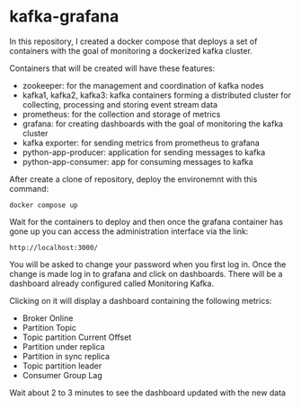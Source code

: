 # kafka-grafana

In this repository, I created a docker compose that deploys a set of containers with the goal of monitoring a dockerized kafka cluster. 

Containers that will be created will have these features:

- zookeeper: for the management and coordination of kafka nodes
- kafka1, kafka2, kafka3: kafka containers forming a distributed cluster for collecting, processing and storing event stream data
- prometheus: for the collection and storage of metrics 
- grafana: for creating dashboards with the goal of monitoring the kafka cluster
- kafka exporter: for sending metrics from prometheus to grafana
- python-app-producer: application for sending messages to kafka
- python-app-consumer: app for consuming messages to kafka

After create a clone of repository, deploy the environemnt with this command:

```shell
docker compose up
```

Wait for the containers to deploy and then once the grafana container has gone up you can access the administration interface via the link:

```shell
http://localhost:3000/
```

You will be asked to change your password when you first log in. Once the change is made log in to grafana and click on dashboards. There will be a dashboard already configured called Monitoring Kafka.

Clicking on it will display a dashboard containing the following metrics:

- Broker Online
- Partition Topic
- Topic partition Current Offset
- Partition under replica
- Partition in sync replica
- Topic partition leader
- Consumer Group Lag

Wait about 2 to 3 minutes to see the dashboard updated with the new data